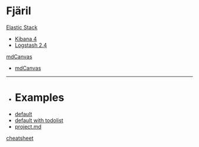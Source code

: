 # Fj&auml;ril

[Elastic Stack]( )

 - [Kibana 4]( gettingStartedKibana4.md )
 - [Logstash 2.4]( gettingStartedLogstash2.4.md )

[mdCanvas]( )

 - [mdCanvas]( mdCanvas/index.md )
 - - - -
 - # Examples
 - [default]( mdCanvas/mdCanvas.html )
 - [default with todolist]( mdCanvas/mdCanvas.html?md=mdCanvasWithTodo )
 - [project.md]( mdCanvas/mdCanvas.html?md=project )

[cheatsheet](cheatsheet.md)
